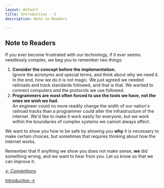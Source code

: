 ```yaml
---
layout: default
title: Introduction - 3
description: Note to Readers

---
```

## Note to Readers

If you ever become frustrated with our technology, if it ever seems needlessly complex, we beg you to remember two things:

1. **Consider the concept before the implementation.**  
   Ignore the acronyms and special terms, and think about why we need it. In the end, how we do it is not magic. We just agreed we needed railroads and track standards followed, and that is that. We wanted to connect computers and the protocols we use followed.
2. **Programmers are most often forced to use the tools we have, not the ones we wish we had.**  
   An engineer could no more readily change the width of our nation's railroad tracks than a programmer could alter the infrastructure of the internet. We'd like to make it work easily for everyone, but we work within the boundaries of complex systems we cannot always affect.

We want to show you how to be safe by showing you **why** it is necessary to make certain choices, but sometimes that requires thinking about how the internet works.

Remember that if anything we show you does not make sense, **we** did something wrong, and we want to hear from you. Let us know so that we can improve it.

[← Conventions](./conventions.html "Conventions ")

[Introduction →](./password_introduction.html "Introduction")